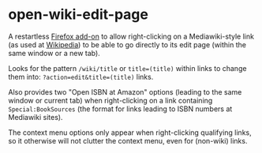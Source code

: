 # open-wiki-edit-page

A restartless
[Firefox add-on](https://addons.mozilla.org/en-US/firefox/addon/open-wiki-edit-page/)
to allow right-clicking on a Mediawiki-style link (as used at
[Wikipedia](https://wikipedia.org)) to be able to
go directly to its edit page (within the same window or a new tab).

Looks for the pattern `/wiki/title` or `title=(title)` within links
to change them into: `?action=edit&title=(title)` links.

Also provides two "Open ISBN at Amazon" options (leading
to the same window or current tab) when right-clicking on a link containing
`Special:BookSources` (the format for links leading to ISBN numbers
at Mediawiki sites).

The context menu options only appear when
right-clicking qualifying links, so it otherwise will not clutter the context
menu, even for (non-wiki) links.
